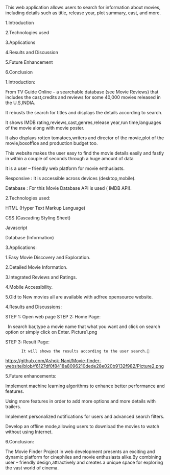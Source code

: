 This web application allows users to search for information about movies, including details such as title, release
year, plot summary, cast, and more.


1.Introduction

2.Technologies used

3.Applications

4.Results and Discussion

5.Future Enhancement

6.Conclusion





1.Introduction:


From TV Guide Online – a searchable database (see Movie Reviews) that includes the cast,credits and reviews for some 40,000 movies released in the U.S,INDIA.

It rebusts the search for titles and displays the details according to search.

It shows  IMDB rating,reviews,cast,genres,release year,run time,languages of the movie along with movie poster.

It also displays rotten tomatoes,writers and director of the movie,plot of the movie,boxoffice and production budget too.

This website makes the user easy to find the movie details easily and fastly in within a couple of seconds through a huge amount of data

It is a user – friendly web platform for movie enthusiasts.
 
Responsive : It is accessible across devices (desktop,mobile).

Database : For this Movie Database API is used ( IMDB API).




2.Technologies used:


HTML (Hyper Text Markup Language)

CSS (Cascading Styling Sheet)

Javascript

Database (Information)




3.Applications:


1.Easy Movie Discovery and Exploration.

2.Detailed Movie Information.

3.Integrated Reviews and Ratings.

4.Mobile Accessibility.

5.Old to New movies all are available with adfree opensource website.




4.Results and Discussions:


STEP 1: Open web page 
STEP 2:  Home Page:

   In search bar,type a movie name that what you want and click on search option or simply click on Enter.
Picture1.png

STEP 3: Result Page:

           It will shows the results according to the user search.
           
https://github.com/Ashok-Nani/Movie-finder-website/blob/f6127df0f8418a8096210dede28e020b9132f982/Picture2.png



5.Future enhancements:


Implement machine learning algorithms to enhance better performance and features.

Using more features in order to add more options and more details with trailers.

Implement  personalized notifications for users and advanced search filters.

Develop an offline mode,allowing users to download the movies to watch without using Internet.


6.Conclusion:


The Movie Finder Project in web development presents an exciting and dynamic platform for cinephiles and movie enthusiasts alike.By combining user – friendly design,attractively and creates a unique space for exploring the vast world of cinema.











